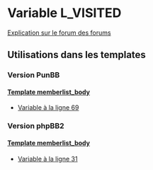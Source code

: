 # Variable L_VISITED
[Explication sur le forum des forums](http://forum.forumactif.com/t294113-listing-des-variables#L_VISITED)
## Utilisations dans les templates
### Version PunBB
#### [Template memberlist_body](punbb/memberlist_body.md)
* [Variable à la ligne 69](../punbb/memberlist_body.tpl#L69)
### Version phpBB2
#### [Template memberlist_body](subsilver/memberlist_body.md)
* [Variable à la ligne 31](../subsilver/memberlist_body.tpl#L31)
